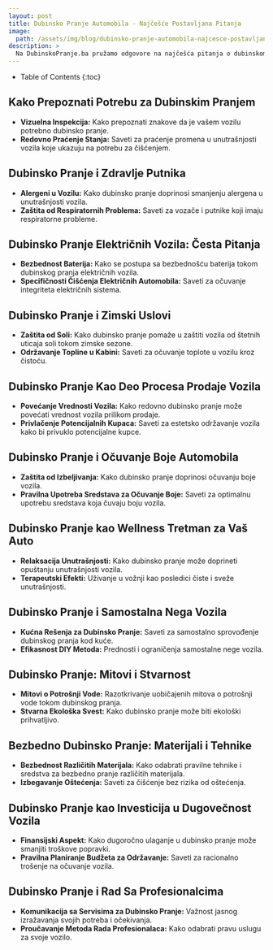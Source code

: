 ```yaml
---
layout: post
title: Dubinsko Pranje Automobila - Najčešće Postavljana Pitanja
image: 
  path: /assets/img/blog/dubinsko-pranje-automobila-najcesce-postavljana-pitanja_dubinsko-pranje-ba.png
description: >
  Na DubinskoPranje.ba pružamo odgovore na najčešća pitanja o dubinskom pranju automobila. Otkrijte korisne informacije kako biste bolje razumeli proces i benefite dubinskog pranja.
---
```



- Table of Contents
{:toc}


## Kako Prepoznati Potrebu za Dubinskim Pranjem

- **Vizuelna Inspekcija:** Kako prepoznati znakove da je vašem vozilu potrebno dubinsko pranje.
- **Redovno Praćenje Stanja:** Saveti za praćenje promena u unutrašnjosti vozila koje ukazuju na potrebu za čišćenjem.


## Dubinsko Pranje i Zdravlje Putnika

- **Alergeni u Vozilu:** Kako dubinsko pranje doprinosi smanjenju alergena u unutrašnjosti vozila.
- **Zaštita od Respiratornih Problema:** Saveti za vozače i putnike koji imaju respiratorne probleme.


## Dubinsko Pranje Električnih Vozila: Česta Pitanja

- **Bezbednost Baterija:** Kako se postupa sa bezbednošću baterija tokom dubinskog pranja električnih vozila.
- **Specifičnosti Čišćenja Električnih Automobila:** Saveti za očuvanje integriteta električnih sistema.


## Dubinsko Pranje i Zimski Uslovi

- **Zaštita od Soli:** Kako dubinsko pranje pomaže u zaštiti vozila od štetnih uticaja soli tokom zimske sezone.
- **Održavanje Topline u Kabini:** Saveti za očuvanje toplote u vozilu kroz čistoću.


## Dubinsko Pranje Kao Deo Procesa Prodaje Vozila

- **Povećanje Vrednosti Vozila:** Kako redovno dubinsko pranje može povećati vrednost vozila prilikom prodaje.
- **Privlačenje Potencijalnih Kupaca:** Saveti za estetsko održavanje vozila kako bi privuklo potencijalne kupce.


## Dubinsko Pranje i Očuvanje Boje Automobila

- **Zaštita od Izbeljivanja:** Kako dubinsko pranje doprinosi očuvanju boje vozila.
- **Pravilna Upotreba Sredstava za Očuvanje Boje:** Saveti za optimalnu upotrebu sredstava koja čuvaju boju vozila.


## Dubinsko Pranje kao Wellness Tretman za Vaš Auto

- **Relaksacija Unutrašnjosti:** Kako dubinsko pranje može doprineti opuštanju unutrašnjosti vozila.
- **Terapeutski Efekti:** Uživanje u vožnji kao posledici čiste i sveže unutrašnjosti.


## Dubinsko Pranje i Samostalna Nega Vozila

- **Kućna Rešenja za Dubinsko Pranje:** Saveti za samostalno sprovođenje dubinskog pranja kod kuće.
- **Efikasnost DIY Metoda:** Prednosti i ograničenja samostalne nege vozila.


## Dubinsko Pranje: Mitovi i Stvarnost

- **Mitovi o Potrošnji Vode:** Razotkrivanje uobičajenih mitova o potrošnji vode tokom dubinskog pranja.
- **Stvarna Ekološka Svest:** Kako dubinsko pranje može biti ekološki prihvatljivo.


## Bezbedno Dubinsko Pranje: Materijali i Tehnike

- **Bezbednost Različitih Materijala:** Kako odabrati pravilne tehnike i sredstva za bezbedno pranje različitih materijala.
- **Izbegavanje Oštećenja:** Saveti za čišćenje bez rizika od oštećenja.


## Dubinsko Pranje kao Investicija u Dugovečnost Vozila

- **Finansijski Aspekt:** Kako dugoročno ulaganje u dubinsko pranje može smanjiti troškove popravki.
- **Pravilna Planiranje Budžeta za Održavanje:** Saveti za racionalno trošenje na očuvanje vozila.


## Dubinsko Pranje i Rad Sa Profesionalcima

- **Komunikacija sa Servisima za Dubinsko Pranje:** Važnost jasnog izražavanja svojih potreba i očekivanja.
- **Proučavanje Metoda Rada Profesionalaca:** Kako odabrati pravu uslugu za svoje vozilo.